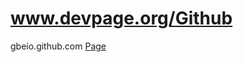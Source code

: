 # www.devpage.org/Github 
gbeio.github.com
<a href="https://gbeio.github.io/www.devpage.org/about.htm">Page</a>
